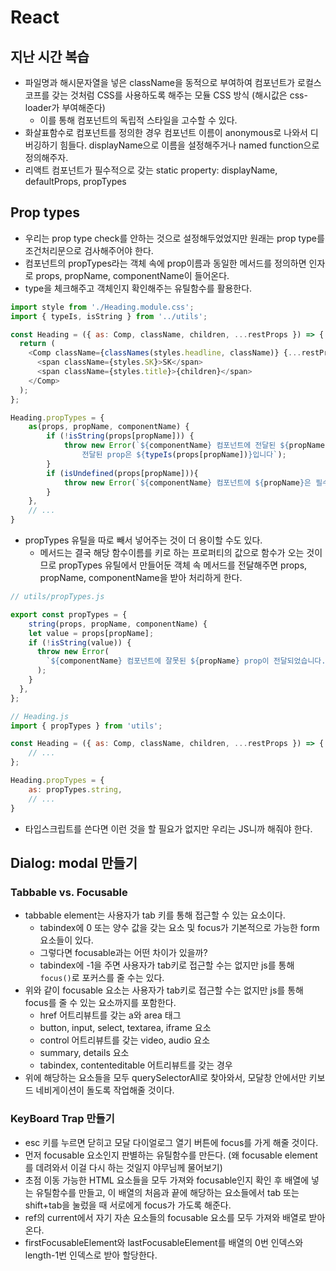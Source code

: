 # React

## 지난 시간 복습
- 파일명과 해시문자열을 넣은 className을 동적으로 부여하여 컴포넌트가 로컬스코프를 갖는 것처럼 CSS를 사용하도록 해주는 모듈 CSS 방식 (해시값은 css-loader가 부여해준다)
  - 이를 통해 컴포넌트의 독립적 스타일을 고수할 수 있다.
- 화살표함수로 컴포넌트를 정의한 경우 컴포넌트 이름이 anonymous로 나와서 디버깅하기 힘들다. displayName으로 이름을 설정해주거나 named function으로 정의해주자.
- 리액트 컴포넌트가 필수적으로 갖는 static property: displayName, defaultProps, propTypes

## Prop types
- 우리는 prop type check를 안하는 것으로 설정해두었었지만 원래는 prop type를 조건처리문으로 검사해주어야 한다.
- 컴포넌트의 propTypes라는 객체 속에 prop이름과 동일한 메서드를 정의하면 인자로 props, propName, componentName이 들어온다. 
- type을 체크해주고 객체인지 확인해주는 유틸함수를 활용한다.

```js
import style from './Heading.module.css';
import { typeIs, isString } from '../utils';

const Heading = ({ as: Comp, className, children, ...restProps }) => {
  return (
    <Comp className={classNames(styles.headline, className)} {...restProps}>
      <span className={styles.SK}>SK</span>
      <span className={styles.title}>{children}</span>
    </Comp>
  );
};

Heading.propTypes = {
    as(props, propName, componentName) {
        if (!isString(props[propName])) {
            throw new Error(`${componentName} 컴포넌트에 전달된 ${propName}은 string이어야 합니다.
                전달된 prop은 ${typeIs(props[propName])}입니다`);
        }
        if (isUndefined(props[propName])){
            throw new Error(`${componentName} 컴포넌트에 ${propName}은 필수 항목입니다.`);
        }
    },
    // ...
}
```
- propTypes 유틸을 따로 빼서 넣어주는 것이 더 용이할 수도 있다. 
  - 메서드는 결국 해당 함수이름를 키로 하는 프로퍼티의 값으로 함수가 오는 것이므로 propTypes 유틸에서 만들어둔 객체 속 메서드를 전달해주면 props, propName, componentName을 받아 처리하게 한다.
```js
// utils/propTypes.js

export const propTypes = {
    string(props, propName, componentName) {
    let value = props[propName];
    if (!isString(value)) {
      throw new Error(
        `${componentName} 컴포넌트에 잘못된 ${propName} prop이 전달되었습니다.`
      );
    }
  },
};

// Heading.js
import { propTypes } from 'utils';

const Heading = ({ as: Comp, className, children, ...restProps }) => {
    // ...
};

Heading.propTypes = {
    as: propTypes.string,
    // ...
}
```
- 타입스크립트를 쓴다면 이런 것을 할 필요가 없지만 우리는 JS니까 해줘야 한다.

## Dialog: modal 만들기

### Tabbable vs. Focusable
- tabbable element는 사용자가 tab 키를 통해 접근할 수 있는 요소이다.
  - tabindex에 0 또는 양수 값을 갖는 요소 및 focus가 기본적으로 가능한 form 요소들이 있다.
  - 그렇다면 focusable과는 어떤 차이가 있을까?
  - tabindex에 -1을 주면 사용자가 tab키로 접근할 수는 없지만 js를 통해 `focus()`로 포커스를 줄 수는 있다.
- 위와 같이 focusable 요소는 사용자가 tab키로 접근할 수는 없지만 js를 통해 focus를 줄 수 있는 요소까지를 포함한다.
  - href 어트리뷰트를 갖는 a와 area 태그
  - button, input, select, textarea, iframe 요소
  - control 어트리뷰트를 갖는 video, audio 요소
  - summary, details 요소
  - tabindex, contenteditable 어트리뷰트를 갖는 경우
- 위에 해당하는 요소들을 모두 querySelectorAll로 찾아와서, 모달창 안에서만 키보드 네비게이션이 돌도록 작업해줄 것이다.

### KeyBoard Trap 만들기
- esc 키를 누르면 닫히고 모달 다이얼로그 열기 버튼에 focus를 가게 해줄 것이다.
- 먼저 focusable 요소인지 판별하는 유틸함수를 만든다. (왜 focusable element를 데려와서 이걸 다시 하는 것일지 야무님께 물어보기) 
- 초점 이동 가능한 HTML 요소들을 모두 가져와 focusable인지 확인 후 배열에 넣는 유틸함수를 만들고, 이 배열의 처음과 끝에 해당하는 요소들에서 tab 또는 shift+tab을 눌렀을 때 서로에게 focus가 가도록 해준다.
- ref의 current에서 자기 자손 요소들의 focusable 요소를 모두 가져와 배열로 받아온다.
- firstFocusableElement와 lastFocusableElement를 배열의 0번 인덱스와 length-1번 인덱스로 받아 할당한다.